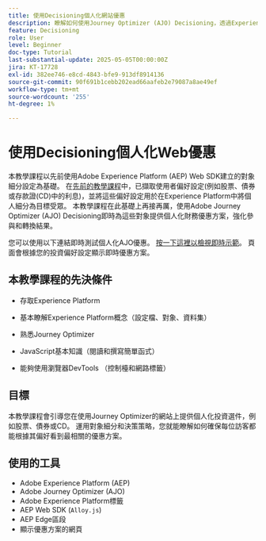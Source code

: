 ```yaml
---
title: 使用Decisioning個人化網站優惠
description: 瞭解如何使用Journey Optimizer (AJO) Decisioning，透過Experience Platform (AEP)內建的受眾細分在網頁上提供個人化優惠。
feature: Decisioning
role: User
level: Beginner
doc-type: Tutorial
last-substantial-update: 2025-05-05T00:00:00Z
jira: KT-17728
exl-id: 382ee746-e8cd-4843-bfe9-913df8914136
source-git-commit: 90f691b1cebb202ead66aafeb2e79087a8ae49ef
workflow-type: tm+mt
source-wordcount: '255'
ht-degree: 1%

---
```


# 使用Decisioning個人化Web優惠

本教學課程以先前使用Adobe Experience Platform (AEP) Web SDK建立的對象細分設定為基礎。 在[先前的教學課程](https://experienceleague.adobe.com/en/docs/journey-optimizer-learn/create-audiences-using-web-sdk/introduction)中，已擷取使用者偏好設定(例如股票、債券或存款證(CD)中的利息)，並將這些偏好設定用於在Experience Platform中將個人細分為目標受眾。 本教學課程在此基礎上再接再厲，使用Adobe Journey Optimizer (AJO) Decisioning即時為這些對象提供個人化財務優惠方案，強化參與和轉換結果。

您可以使用以下連結即時測試個人化AJO優惠。
[按一下這裡以檢視即時示範](https://gbedekar489.github.io/finwise/welcome.html)。 頁面會根據您的投資偏好設定顯示即時優惠方案。

## 本教學課程的先決條件

* 存取Experience Platform

* 基本瞭解Experience Platform概念（設定檔、對象、資料集）

* 熟悉Journey Optimizer

* JavaScript基本知識（閱讀和撰寫簡單函式）

* 能夠使用瀏覽器DevTools （控制檯和網路標籤）


## 目標

本教學課程會引導您在使用Journey Optimizer的網站上提供個人化投資選件，例如股票、債券或CD。 運用對象細分和決策策略，您就能瞭解如何確保每位訪客都能根據其偏好看到最相關的優惠方案。

## 使用的工具

* Adobe Experience Platform (AEP)
* Adobe Journey Optimizer (AJO)
* Adobe Experience Platform標籤
* AEP Web SDK (`Alloy.js`)
* AEP Edge區段
* 顯示優惠方案的網頁
